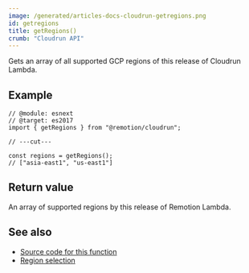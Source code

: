 ```yaml
---
image: /generated/articles-docs-cloudrun-getregions.png
id: getregions
title: getRegions()
crumb: "Cloudrun API"
---
```


Gets an array of all supported GCP regions of this release of Cloudrun Lambda.

## Example

```tsx twoslash
// @module: esnext
// @target: es2017
import { getRegions } from "@remotion/cloudrun";

// ---cut---

const regions = getRegions();
// ["asia-east1", "us-east1"]
```

## Return value

An array of supported regions by this release of Remotion Lambda.

## See also

- [Source code for this function](https://github.com/remotion-dev/remotion/blob/main/packages/cloudrun/src/api/get-regions.ts)
- [Region selection](/docs/cloudrun/region-selection)
